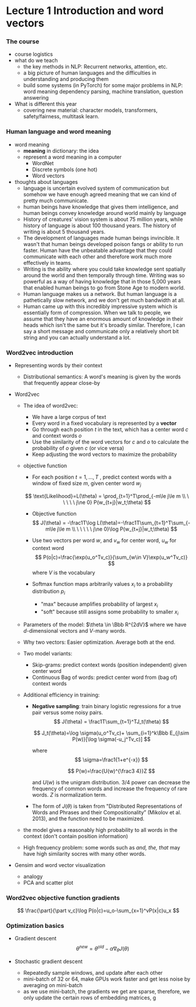# Lecture 1 Introduction and word vectors

### The course

- course logistics
- what do we teach
  -  the key methods in NLP: Recurrent networks, attention, etc.
  - a big picture of human languages and the difficulties in understanding and producing them
  - build some systems (in PyTorch) for some major problems in NLP: word meaning dependency parsing, machine translation, question answering
- What is different this year
  - covering new material: character models, transformers, safety/fairness, multitask learn.

### Human language and word meaning

- word meaning 
  - **meaning** in dictionary: the idea
  - represent a word meaning in a computer
    - WordNet
    - Discrete symbols (one hot)
    - Word vectors
- thoughts about languages
  - language is uncertain evolved system of communication but somehow we have enough agreed meaning that we can kind of pretty much communicate.
  - human beings have knowledge that gives them intelligence, and human beings convey knowledge around world mainly by language
  - History of creatures' vision system is about 75 million years, while history of language is about 100 thousand years.  The history of writing is about 5 thousand years.
  - The development of languages made human beings invincible. It wasn't that human beings developed poison fangs or ability to run faster. Human have the unbeatable advantage that they could communicate with each other and therefore work much more effectively in teams.
  - Writing is the ability where you could take knowledge sent spatially around the world and then temporally through time. Writing was so powerful as a way of having knowledge that in those 5,000 years that enabled human beings to go from Stone Age to modern world.
  - Human language makes us a network. But human language is a pathetically slow network, and we don't get much bandwidth at all. 
  - Human came up with this incredibly impressive system which is essentially form of compression. When we talk to people, we assume that they have an enormous amount of knowledge in their heads which isn't the same but it's broadly similar. Therefore, I can say a short message and communicate only a relatively short bit string and you can actually understand a lot.

### Word2vec introduction 

- Representing words by their context

  - Distributional semantics: A word's meaning is given by the words that frequently appear close-by

- Word2vec

  - The idea of word2vec:

    - We have a large corpus of text
    - Every word in a fixed vocabulary is represented by a **vector**
    - Go through each position $t$ in the text, which has a center word $c$ and context words $o$
    - Use the similarity of the word vectors for $c$ and $o$ to calculate the probability of $o$ given $c$ (or vice versa)
    - Keep adjusting the word vectors to maximize the probability

  - objective function

    - For each position $t=1,...,T$  , predict context words with a window of fixed size $m$, given center word $w_j$

    $$
    \text{Likelihood}=L(\theta) = \prod_{t=1}^T\prod_{-m\le j\le m \\ \ \ \ \ \ j\ne 0}
    P(w_{t+j}|w_t;\theta)
    $$

    - Objective function
      $$
      J(\theta) = -\frac1T\log L(\theta)=-\frac1T\sum_{t=1}^T\sum_{-m\le j\le m \\ \ \ \ \ \ j\ne 0}\log P(w_{t+j}|w_t;\theta)
      $$

    - Use two vectors per word $w$, and $v_w$ for center word, $u_w$ for context word
      $$
      P(o|c)=\frac{\exp(u_o^Tv_c)}{\sum_{w\in V}\exp(u_w^Tv_c)}
      $$
      where $V$ is the vocabulary

    - Softmax function maps arbitrarily values $x_i$ to a probability distribution $p_i$

      - "max" because amplifies probability of largest $x_i$
      - "soft" because still assigns some probability to smaller $x_i$ 

  - Parameters of the model: $\theta \in \Bbb R^{2dV}$ where we have $d$-dimensional vectors and $V$-many words. 

  - Why two vectors: Easier optimization. Average both at the end.

  - Two model variants:

    - Skip-grams: predict context words (position independent) given center word
    - Continuous Bag of words: predict center word from (bag of) context words

  - Additional efficiency in training:

    - **Negative sampling**: train binary logistic regressions for a true pair versus some noisy pairs.
      $$
      J(\theta) = \frac1T\sum_{t=1}^TJ_t(\theta)
      $$

      $$
      J_t(\theta)=\log \sigma(u_o^Tv_c)+ \sum_{i=1}^k\Bbb E_{j\sim P(w)}[\log \sigma(-u_j^Tv_c)]
      $$

      where 
      $$
      \sigma=\frac1{1+e^{-x}}
      $$

      $$
      P(w)=\frac{U(w)^{\frac3 4}}Z
      $$

      and $U(w)$ is the unigram distribution. 3/4 power can decrease the frequency of common words and increase the frequency of rare words. $Z$ is normalization term.

    - The form of $J(\theta)$ is taken from "Distributed Representations of Words and Phrases and their Compositionality” (Mikolov et al. 2013), and the function need to be maximized.

  - the model gives a reasonably high probability to all words in the context (don't contain position information)

  - High frequency problem: some words such as *and, the, that* may have high similarity socres with many other words.

- Gensim and word vector visualization

  - analogy
  - PCA and scatter plot

### Word2vec objective function gradients

$$
\frac{\part}{\part v_c}\log P(o|c)=u_o-\sum_{x=1}^vP(x|c)u_x
$$

### Optimization basics

- Gradient descent
  $$
  \theta^{new}=\theta^{old}-\alpha\nabla_{\theta} J(\theta)
  $$
  

- Stochastic gradient descent

  - Repeatedly sample windows, and update after each other
  - mini-batch of 32 or 64, make GPUs work faster and get less noise by averaging on mini-batch
  - as we use mini-batch, the gradients we get are sparse, therefore, we only update the certain rows of embedding matrices, g